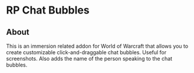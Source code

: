 # RP Chat Bubbles

## About
This is an immersion related addon for World of Warcraft that allows you to create customizable click-and-draggable chat bubbles. Useful for screenshots. Also adds the name of the person speaking to the chat bubbles. 

